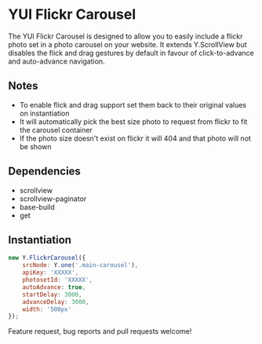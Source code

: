 YUI Flickr Carousel
===================

The YUI Flickr Carousel is designed to allow you to easily include a flickr photo set in a photo carousel on your website. It extends Y.ScrollView but disables the flick and drag gestures by default in favour of click-to-advance and auto-advance navigation.

Notes
-----
*   To enable flick and drag support set them back to their original values on instantiation
*   It will automatically pick the best size photo to request from flickr to fit the carousel container
*   If the photo size doesn't exist on flickr it will 404 and that photo will not be shown

Dependencies
------------
*   scrollview
*   scrollview-paginator
*   base-build
*   get

Instantiation
-------------
```javascript
new Y.FlickrCarousel({
    srcNode: Y.one('.main-carousel'),
    apiKey: 'XXXXX',
    photosetId: 'XXXXX',
    autoAdvance: true,
    startDelay: 3000,
    advanceDelay: 3000,
    width: '500px'
});
```

Feature request, bug reports and pull requests welcome!